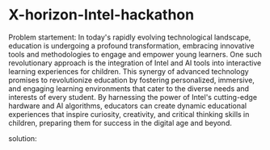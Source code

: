 # X-horizon-Intel-hackathon
Problem startement: In today's rapidly evolving technological landscape, education is undergoing a profound transformation, embracing innovative tools and methodologies to engage and empower young learners. One such revolutionary approach is the integration of Intel and AI tools into interactive learning experiences for children. 
This synergy of advanced technology promises to revolutionize education by fostering personalized, immersive, and engaging learning environments that cater to the diverse needs and interests of every student. 
By harnessing the power of Intel's cutting-edge hardware and AI algorithms, educators can create dynamic educational experiences that inspire curiosity, creativity, and critical thinking skills in children, preparing them for success in the digital age and beyond. 

solution:
